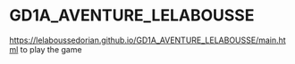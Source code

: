 # GD1A_AVENTURE_LELABOUSSE
 
https://lelaboussedorian.github.io/GD1A_AVENTURE_LELABOUSSE/main.html to play the game